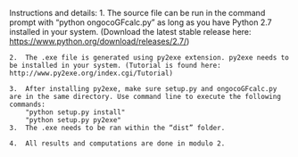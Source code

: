 Instructions and details:
	1.	The source file can be run in the command prompt with “python ongocoGFcalc.py” as long as you have Python 2.7 installed in your system.
	(Download the latest stable release here: https://www.python.org/download/releases/2.7/)

	2.	The .exe file is generated using py2exe extension. py2exe needs to be installed in your system. (Tutorial is found here: http://www.py2exe.org/index.cgi/Tutorial)

	3.	After installing py2exe, make sure setup.py and ongocoGFcalc.py are in the same directory. Use command line to execute the following commands:
		"python setup.py install"
		"python setup.py py2exe"
	3.	The .exe needs to be ran within the “dist” folder.
	
	4.	All results and computations are done in modulo 2.